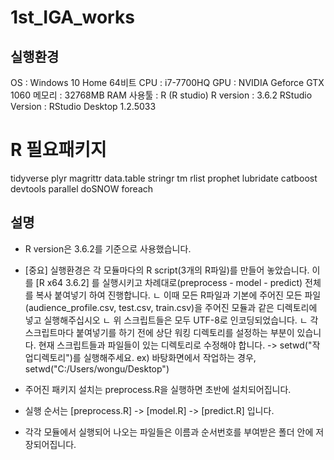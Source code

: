 # 1st_IGA_works

## 실행환경
OS : Windows 10 Home 64비트
CPU : i7-7700HQ 
GPU : NVIDIA Geforce GTX 1060
메모리 : 32768MB RAM
사용툴 : R (R studio)
R version : 3.6.2
RStudio Version : RStudio Desktop 1.2.5033

# R 필요패키지
tidyverse
plyr
magrittr
data.table
stringr
tm
rlist
prophet
lubridate
catboost
devtools
parallel
doSNOW
foreach

## 설명
- R version은 3.6.2를 기준으로 사용했습니다.
- [중요] 실행환경은 각 모듈마다의 R script(3개의 R파일)를 만들어 놓았습니다. 이를 [R x64 3.6.2] 를 실행시키고 차례대로(preprocess - model - predict) 전체를 복사 붙여넣기 하여 진행합니다.
 ㄴ 이때 모든 R파일과 기본에 주어진 모든 파일 (audience_profile.csv, test.csv, train.csv)을 주어진 모듈과 같은 디렉토리에 넣고 실행해주십시오
 ㄴ 위 스크립트들은 모두 UTF-8로 인코딩되었습니다.
 ㄴ 각 스크립트마다 붙여넣기를 하기 전에 상단 워킹 디렉토리를 설정하는 부분이 있습니다. 현재 스크립트들과 파일들이 있는 디렉토리로 수정해야 합니다.
  -> setwd("작업디렉토리")를 실행해주세요. ex) 바탕화면에서 작업하는 경우, setwd("C:/Users/wongu/Desktop")

- 주어진 패키지 설치는 preprocess.R을 실행하면 초반에 설치되어집니다.
- 실행 순서는 [preprocess.R] -> [model.R] -> [predict.R] 입니다.
- 각각 모듈에서 실행되어 나오는 파일들은 이름과 순서번호를 부여받은 폴더 안에 저장되어집니다.
